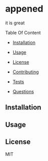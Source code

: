 # appened
it is great

Table Of Content 

* [Installation](#installation)

* [Usage](#usage) 

* [License](#license)

* [Contributing](#contributing)

* [Tests](#tests)

* [Questions](#questions)


## Installation


## Usage


## License 

MIT

